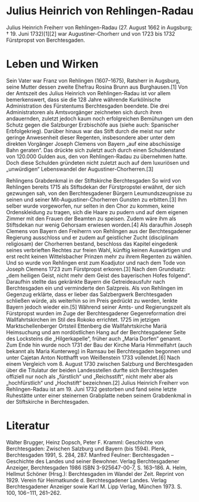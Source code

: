 # Julius Heinrich von Rehlingen-Radau
Julius Heinrich Freiherr von Rehlingen-Radau (27. August 1662 in Augsburg; † 19.
Juni 1732)[1][2] war Augustiner-Chorherr und von 1723 bis 1732 Fürstpropst von
Berchtesgaden.

# Leben und Wirken

Sein Vater war Franz von Rehlingen (1607–1675), Ratsherr in Augsburg, seine
Mutter dessen zweite Ehefrau Rosina Brunn aus Burghausen.[1] Von der Amtszeit
des Julius Heinrich von Rehlingen-Radau ist vor allem bemerkenswert, dass sie
die 128 Jahre währende Kurkölnische Administration des Fürstentums Berchtesgaden
beendete. Die drei Administratoren als Amtsvorgänger zeichneten sich durch ihren
andauernden, zuletzt jedoch kaum noch erfolgreichen Bemühungen um den Schutz
gegen die Salzburger Erzbischöfe aus (siehe auch: Spanischer Erbfolgekrieg).
Darüber hinaus war das
Stift durch die meist nur sehr geringe Anwesenheit dieser Regenten, insbesondere
aber unter dem direkten Vorgänger Joseph Clemens von Bayern „auf eine
abschüssige Bahn geraten“. Das drückte sich zuletzt auch durch einen
Schuldenstand von 120.000 Gulden aus, den von Rehlingen-Radau zu übernehmen
hatte. Doch diese Schulden gründeten nicht zuletzt auch auf dem luxuriösen und
„unwürdigen“ Lebenswandel der Augustiner-Chorherren.[3]

Rehlingens Grabdenkmal in der Stiftskirche Berchtesgaden
So wird von Rehlingen bereits 1715 als Stiftsdekan der Fürstpropstei erwähnt,
der sich gezwungen sah, von den Berchtesgadener Bürgern Leumundszeugnisse zu
seinen und seiner Mit-Augustiner-Chorherren Gunsten zu erbitten.[3] Ihm selber
wurde vorgeworfen, nur selten in den Chor zu kommen, keine Ordenskleidung zu
tragen, sich die Haare zu pudern und auf dem eigenen Zimmer mit den Frauen der
Beamten zu speisen. Zudem wäre ihm als Stiftsdekan nur wenig Gehorsam erwiesen
worden.[4] Als daraufhin Joseph Clemens von Bayern den Freiherrn von Rehlingen
aus der Berchtesgadener Regierung ausschloss und er zudem auf geistlicher Zucht
(disciplinam religiosam) der Chorherren bestand, beschloss das Kapitel eingedenk
seines verbrieften Rechtes zur freien Wahl, künftig keinen Auswärtigen und erst
recht keinen Wittelsbacher Prinzen mehr zu ihrem Regenten zu wählen. Und so
wurde von Rehlingen erst zum Koadjutor und nach dem Tode von Joseph Clemens 1723
zum Fürstpropst erkoren.[3] Nach dem Grundsatz: „dem
heiligen Geist, nicht mehr dem Geist des bayerischen Hofes folgend“. Daraufhin
stellte das gekränkte Bayern die Getreideausfuhr nach Berchtesgaden ein und
verminderte den Salzpreis. Als von Rehlingen im Gegenzug erklärte, dass er
lieber das Salzbergwerk Berchtesgaden schließen würde, als weiterhin so im Preis
gedrückt zu werden, lenkte Bayern jedoch wieder ein.[5] Während seiner Amts- und
Regierungszeit als Fürstpropst wurden im Zuge der Berchtesgadener
Gegenreformation drei Wallfahrtskirchen im Stil des Rokoko errichtet. 1725 im
jetzigen Marktschellenberger Ortsteil Ettenberg die Wallfahrtskirche Mariä
Heimsuchung und am nordöstlichen Hang auf der Berchtesgadener Seite des
Locksteins die „Hilgerkapelle“, früher auch „Maria Dorfen“ genannt. Zum Ende hin
wurde noch 1731 der Bau der Kirche Maria Himmelfahrt (auch bekannt als Maria
Kunterweg) in Ramsau bei Berchtesgaden begonnen und unter Cajetan Anton
Notthafft von Weißenstein 1733 vollendet.[6]
Nach einem Vergleich vom 8. August 1730 zwischen Salzburg und Berchtesgaden über
die Titulatur der beiden Landesstellen durfte sich Berchtesgaden offiziell nur
noch als „fürstlich“ und „Reichsstift“, nicht mehr aber als „hochfürstlich“ und
„Hochstift“ bezeichnen.[2] Julius Heinrich Freiherr von Rehlingen-Radau ist am
19. Juni 1732 gestorben und fand seine letzte Ruhestätte unter einer steinernen
Grabplatte neben seinem Grabdenkmal in der Stiftskirche in Berchtesgaden.

# Literatur
Walter Brugger, Heinz Dopsch, Peter F. Kramml: Geschichte von Berchtesgaden: Zwischen Salzburg und Bayern (bis 1594). Plenk, Berchtesgaden 1991, S. 284, 287.
Manfred Feulner: Berchtesgaden – Geschichte des Landes und seiner Bewohner. Verlag Berchtesgadener Anzeiger, Berchtesgaden 1986 ISBN 3-925647-00-7, S. 163–186.
A. Helm, Hellmut Schöner (Hrsg.): Berchtesgaden im Wandel der Zeit. Reprint von
1929. Verein für Heimatkunde d. Berchtesgadener Landes. Verlag Berchtesgadener
Anzeiger sowie Karl M. Lipp Verlag, München 1973. S. 100, 106−111, 261–262.


